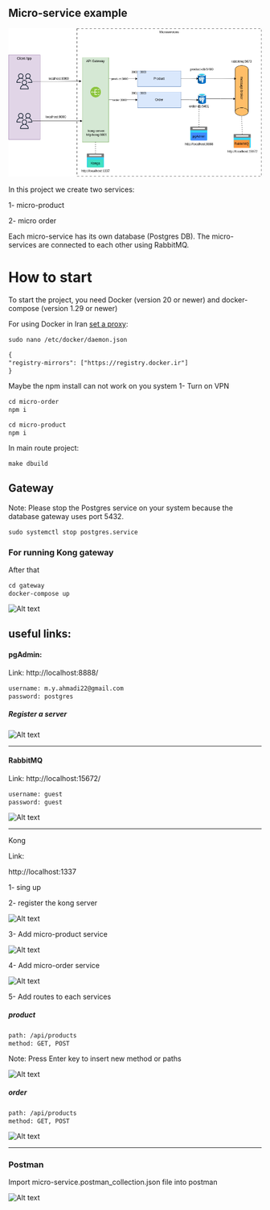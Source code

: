 ## Micro-service example
![Alt text](https://github.com/myas92/microservice-express-postgres-rabbitmq/blob/master/docs/micro.png?raw=true)

In this project we create two services:

1- micro-product

2- micro order

Each micro-service has its own database (Postgres DB). The micro-services are connected to each other using RabbitMQ.

# How to start
To start the project, you need Docker (version 20 or newer) and docker-compose (version 1.29 or newer)

For using Docker in Iran [set a proxy](https://docs.google.com/document/d/1A4l8gan1_Rn0C3-dkGxbKsqCbcFxVbzF5EikM03fkdA/edit):
```
sudo nano /etc/docker/daemon.json
```
```
{
"registry-mirrors": ["https://registry.docker.ir"]
}
```

Maybe the npm install can not work on you system
1- Turn on VPN
```
cd micro-order
npm i
```

```
cd micro-product
npm i
````

In main route project:
```
make dbuild
```


## Gateway


Note: Please stop the Postgres service on your system because the database gateway uses port 5432.


```
sudo systemctl stop postgres.service
```
### For running Kong gateway
After that

```
cd gateway
docker-compose up
```

![Alt text](https://github.com/myas92/microservice-express-postgres-rabbitmq/blob/master/docs/image-7.png?raw=true)


## useful links:

#### pgAdmin: 

Link: http://localhost:8888/
```
username: m.y.ahmadi22@gmail.com
password: postgres
```

##### Register a server

![Alt text](https://github.com/myas92/microservice-express-postgres-rabbitmq/blob/master/docs/image.png?raw=true)


<hr>

#### RabbitMQ

Link: http://localhost:15672/
```
username: guest
password: guest
```


![Alt text](https://github.com/myas92/microservice-express-postgres-rabbitmq/blob/master/docs/image-1.png?raw=true)

<hr>

Kong


Link: 

http://localhost:1337

1- sing up

2- register the kong server

![Alt text](https://github.com/myas92/microservice-express-postgres-rabbitmq/blob/master/docs/image-2.png?raw=true)

3- Add micro-product service

![Alt text](https://github.com/myas92/microservice-express-postgres-rabbitmq/blob/master/docs/image-3.png?raw=true)


4- Add micro-order service

![Alt text](https://github.com/myas92/microservice-express-postgres-rabbitmq/blob/master/docs/image-4.png?raw=true)


5- Add routes to each services

##### product
```
path: /api/products 
method: GET, POST
```
Note: Press Enter key to insert new method or paths

![Alt text](https://github.com/myas92/microservice-express-postgres-rabbitmq/blob/master/docs/image-5.png?raw=true)


##### order
```
path: /api/products 
method: GET, POST
```

![Alt text](https://github.com/myas92/microservice-express-postgres-rabbitmq/blob/master/docs/image-6.png?raw=true)


<hr>

### Postman

Import micro-service.postman_collection.json file into postman

![Alt text](https://github.com/myas92/microservice-express-postgres-rabbitmq/blob/master/docs/image10.png?raw=true)
